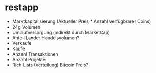 # restapp
- Marktkapitalisierung (Aktueller Preis * Anzahl verfügbrarer Coins)
- 24g Volumen
- Umlaufversorgung (indirekt durch MarketCap)
- Anteil Länder Handelsvolumen?
- Verkaufe
- Käufe
- Anzahl Transaktionen
- Anzahl Projekte
- Rich Lists (Verteilung)
  Bitcoin Preis?